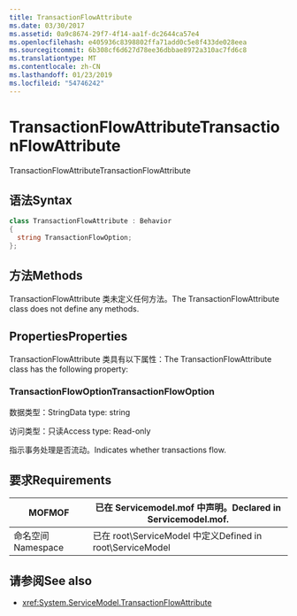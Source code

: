 ```yaml
---
title: TransactionFlowAttribute
ms.date: 03/30/2017
ms.assetid: 0a9c8674-29f7-4f14-aa1f-dc2644ca57e4
ms.openlocfilehash: e405936c8398802ffa71add0c5e8f433de028eea
ms.sourcegitcommit: 6b308cf6d627d78ee36dbbae8972a310ac7fd6c8
ms.translationtype: MT
ms.contentlocale: zh-CN
ms.lasthandoff: 01/23/2019
ms.locfileid: "54746242"
---
```

# <a name="transactionflowattribute"></a><span data-ttu-id="4768c-102">TransactionFlowAttribute</span><span class="sxs-lookup"><span data-stu-id="4768c-102">TransactionFlowAttribute</span></span>
<span data-ttu-id="4768c-103">TransactionFlowAttribute</span><span class="sxs-lookup"><span data-stu-id="4768c-103">TransactionFlowAttribute</span></span>  
  
## <a name="syntax"></a><span data-ttu-id="4768c-104">语法</span><span class="sxs-lookup"><span data-stu-id="4768c-104">Syntax</span></span>  
  
```csharp
class TransactionFlowAttribute : Behavior  
{  
  string TransactionFlowOption;  
};  
```  
  
## <a name="methods"></a><span data-ttu-id="4768c-105">方法</span><span class="sxs-lookup"><span data-stu-id="4768c-105">Methods</span></span>  
 <span data-ttu-id="4768c-106">TransactionFlowAttribute 类未定义任何方法。</span><span class="sxs-lookup"><span data-stu-id="4768c-106">The TransactionFlowAttribute class does not define any methods.</span></span>  
  
## <a name="properties"></a><span data-ttu-id="4768c-107">Properties</span><span class="sxs-lookup"><span data-stu-id="4768c-107">Properties</span></span>  
 <span data-ttu-id="4768c-108">TransactionFlowAttribute 类具有以下属性：</span><span class="sxs-lookup"><span data-stu-id="4768c-108">The TransactionFlowAttribute class has the following property:</span></span>  
  
### <a name="transactionflowoption"></a><span data-ttu-id="4768c-109">TransactionFlowOption</span><span class="sxs-lookup"><span data-stu-id="4768c-109">TransactionFlowOption</span></span>  
 <span data-ttu-id="4768c-110">数据类型：String</span><span class="sxs-lookup"><span data-stu-id="4768c-110">Data type: string</span></span>  
  
 <span data-ttu-id="4768c-111">访问类型：只读</span><span class="sxs-lookup"><span data-stu-id="4768c-111">Access type: Read-only</span></span>  
  
 <span data-ttu-id="4768c-112">指示事务处理是否流动。</span><span class="sxs-lookup"><span data-stu-id="4768c-112">Indicates whether transactions flow.</span></span>  
  
## <a name="requirements"></a><span data-ttu-id="4768c-113">要求</span><span class="sxs-lookup"><span data-stu-id="4768c-113">Requirements</span></span>  
  
|<span data-ttu-id="4768c-114">MOF</span><span class="sxs-lookup"><span data-stu-id="4768c-114">MOF</span></span>|<span data-ttu-id="4768c-115">已在 Servicemodel.mof 中声明。</span><span class="sxs-lookup"><span data-stu-id="4768c-115">Declared in Servicemodel.mof.</span></span>|  
|---------|-----------------------------------|  
|<span data-ttu-id="4768c-116">命名空间</span><span class="sxs-lookup"><span data-stu-id="4768c-116">Namespace</span></span>|<span data-ttu-id="4768c-117">已在 root\ServiceModel 中定义</span><span class="sxs-lookup"><span data-stu-id="4768c-117">Defined in root\ServiceModel</span></span>|  
  
## <a name="see-also"></a><span data-ttu-id="4768c-118">请参阅</span><span class="sxs-lookup"><span data-stu-id="4768c-118">See also</span></span>
- <xref:System.ServiceModel.TransactionFlowAttribute>
